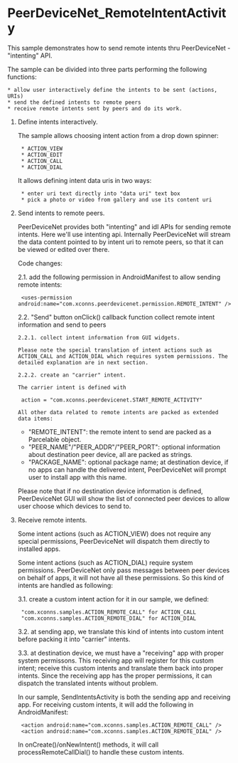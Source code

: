 PeerDeviceNet_RemoteIntentActivity
==================================

This sample demonstrates how to send remote intents thru PeerDeviceNet - "intenting" API.

The sample can be divided into three parts performing the following functions:

	* allow user interactively define the intents to be sent (actions, URIs)
	* send the defined intents to remote peers
	* receive remote intents sent by peers and do its work.
	
1. Define intents interactively.

	The sample allows choosing intent action from a drop down spinner:
 
		* ACTION_VIEW
		* ACTION_EDIT
		* ACTION_CALL
		* ACTION_DIAL

	It allows defining intent data uris in two ways:

		* enter uri text directly into "data uri" text box
		* pick a photo or video from gallery and use its content uri 
			
2. Send intents to remote peers.

	PeerDeviceNet provides both "intenting" and idl APIs for sending remote intents. 
	Here we'll use intenting api.
	Internally PeerDeviceNet will stream the data content pointed to by intent uri to remote
	peers, so that it can be viewed or edited over there.
	
	Code changes:
	
	2.1. add the following permission in AndroidManifest to allow sending remote intents:

		<uses-permission android:name="com.xconns.peerdevicenet.permission.REMOTE_INTENT" />
	
	2.2. "Send" button onClick() callback function collect remote intent information and 
		send to peers

	   2.2.1. collect intent information from GUI widgets. 

	   Please note the special translation of intent actions such as ACTION_CALL and ACTION_DIAL which requires system permissions. The detailed explanation are in next section.

	   2.2.2. create an "carrier" intent.

	   The carrier intent is defined with 

		action = "com.xconns.peerdevicenet.START_REMOTE_ACTIVITY"

	   All other data related to remote intents are packed as extended data items:

	* "REMOTE_INTENT": the remote intent to send are packed as a Parcelable object.
	* "PEER_NAME"/"PEER_ADDR"/"PEER_PORT": optional information about destination peer device, all are packed as strings.
	* "PACKAGE_NAME": optional package name; at destination device, if no apps
	can handle the delivered intent, PeerDeviceNet will prompt user to install app with this name.
	   			
	Please note that if no destination device information is defined, PeerDeviceNet
	   		GUI will show the list of connected peer devices to allow user choose which
	   		devices to send to.
	   		
3. Receive remote intents.

	Some intent actions (such as ACTION_VIEW) does not require any special permissions,
		PeerDeviceNet will dispatch them directly to installed apps.

	Some intent actions (such as ACTION_DIAL) require system permissions. PeerDeviceNet 
		only pass messages between peer devices on behalf of apps, it will not have all
		these permissions. So this kind of intents are handled as following:

	3.1. create a custom intent action for it
			in our sample, we defined:

		"com.xconns.samples.ACTION_REMOTE_CALL" for ACTION_CALL
		"com.xconns.samples.ACTION_REMOTE_DIAL" for ACTION_DIAL

	3.2. at sending app, we translate this kind of intents into custom intent before
			packing it into "carrier" intents.

	3.3. at destination device, we must have a "receiving" app with proper system 
			permissons. This receiving app will register for this custom intent;
			receive this custom intents and translate them back into proper intents.
			Since the receiving app has the proper permissions, it can dispatch the
			translated intents without problem.
			
	In our sample, SendIntentsActivity is both the sending app and receiving app. 
	For receiving custom intents, it will add the following in AndroidManifest:

		<action android:name="com.xconns.samples.ACTION_REMOTE_CALL" />
		<action android:name="com.xconns.samples.ACTION_REMOTE_DIAL" />
		
	In onCreate()/onNewIntent() methods, it will call processRemoteCallDial() to handle
		these custom intents.
		
		
	
		
